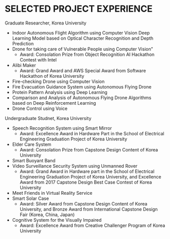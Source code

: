 # SELECTED PROJECT EXPERIENCE

Graduate Researcher, Korea University
- Indoor Autonomous Flight Algorithm using Computer Vision Deep Learning Model based on Optical Character Recognition and Depth Prediction
- Drone for taking care of Vulnerable People using Computer Vision”
  - Award: Consolation Prize from Object Recognition AI Hackathon Contest with Intel
- Alibi Maker
  - Award: Grand Award and AWS Special Award from Software Hackathon of Korea University
- Fire-checking Drone using Computer Vision
- Fire Evacuation Guidance System using Autonomous Flying Drone
- Protein Pattern Analysis using Deep Learning
- Comparison and Analysis of Autonomous Flying Drone Algorithms based on Deep Reinforcement Learning
- Drone Control using Voice

Undergraduate Studnet, Korea University
- Speech Recognition System using Smart Mirror
  - Award: Excellence Award in Hardware Part in the School of Electrical Engineering Graduation Project of Korea University
- Elder Care System
  - Award: Consolation Prize from Capstone Design Content of Korea University
- Smart Buoyant Band
- Video Surveillance Security System using Unmanned Rover
  - Award: Grand Award in Hardware part in the School of Electrical Engineering Graduation Project of Korea University, and Excellence Award from 2017 Capstone Design Best Case Contest of Korea University
- Meet Friends in Virtual Reality Service
- Smart Solar Case
  - Award: Silver Award from Capstone Design Content of Korea University, and Bronze Award from International Capstone Design Fair (Korea, China, Japan)
- Cognitive System for the Visually Impaired
  - Award: Excellence Award from Creative Challenger Program of Korea University
